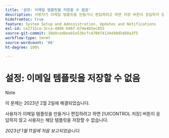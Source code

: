 ```yaml
---
title: '설정: 이메일 템플릿을 저장할 수 없음'
description: 사용자가 이메일 템플릿을 만들거나 편집하려고 하면 저장 버튼이 응답하지 않고 사용자는 해당 템플릿을 저장할 수 없습니다.
hidefromtoc: true
feature: System Setup and Administration, Updates and Notifications
exl-id: ce2715ce-3cca-4806-b06f-b74e4b5ec853
source-git-commit: 3bb0ced6eeb5e53bcfc4706f4134d40d5d68a3f5
workflow-type: tm+mt
source-wordcount: '66'
ht-degree: 100%

---
```


# 설정: 이메일 템플릿을 저장할 수 없음

>[!NOTE]
>
>이 문제는 2023년 2월 2일에 해결되었습니다.

사용자가 이메일 템플릿을 만들거나 편집하려고 하면 [!UICONTROL 저장] 버튼이 응답하지 않고 사용자는 해당 템플릿을 저장할 수 없습니다.

_2023년 1월 11일에 처음 보고되었습니다._
